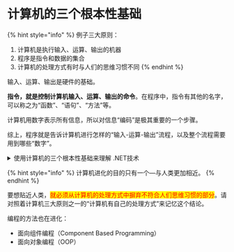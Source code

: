 # 计算机的三个根本性基础

{% hint style="info" %}
例子三大原则：

1. 计算机是执行输入、运算、输出的机器
2. 程序是指令和数据的集合
3. 计算机的处理方式有时与人们的思维习惯不同
{% endhint %}



输入、运算、输出是硬件的基础。

**指令，就是控制计算机输入、运算、输出的命令**。在程序中，指令有其他的名字，可以称之为“函数”、“语句”、“方法”等。

计算机用数字表示所有信息，所以对信息“编码”是极其重要的一个步骤。

综上，程序就是告诉计算机进行怎样的“输入-运算-输出”流程，以及整个流程需要用到哪些“数字”。



<details>

<summary>使用计算机的三个根本性基础来理解 .NET技术</summary>

微软公司率先提出了作为新一代互联网平台的.NET技术。作为.NET核心的XML Web服务使用通用技术SOAP、XML，促使企业间的计算机协同工作。



SOAP以及XML规范：SOAP是关于调用指令的规范，XML则是定义数据格式的规范。

协同工作：输入到一台计算机中的数据，可以通过互联网传送到与这台计算机相连的其他计算机上执行运算，运算所输出的结果再返回给这台计算机。

</details>



{% hint style="info" %}
计算机进化的目的只有一个—与人类更加相近。
{% endhint %}

要想贴近人类，<mark style="color:red;">就必须从计算机的处理方式中摒弃不符合人们思维习惯的部分</mark>。请对照着计算机三大原则之一的“计算机有自己的处理方式”来记忆这个结论。

编程的方法也在进化：

* 面向组件编程（Component Based Programming）
* 面向对象编程（OOP）











